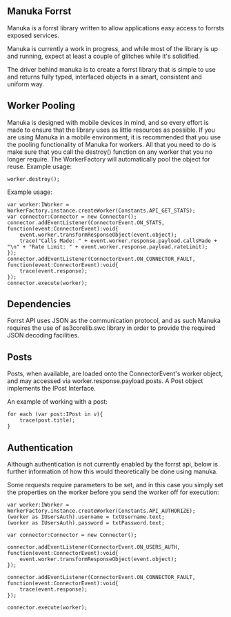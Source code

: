 ## Manuka Forrst

Manuka is a forrst library written to allow applications easy access to forrsts exposed services.

Manuka is currently a work in progress, and while most of the library is up and running, expect at least a couple of glitches while it's solidified.

The driver behind manuka is to create a forrst library that is simple to use and returns fully typed, interfaced objects in a smart, consistent and uniform way.

## Worker Pooling
Manuka is designed with mobile devices in mind, and so every effort is made to ensure that the library uses as little resources as possible.
If you are using Manuka in a mobile environment, it is recommended that you use the pooling functionality of Manuka for workers. All that you need to do is
make sure that you call the destroy() function on any worker that you no longer require. The WorkerFactory will automatically pool the object for reuse.
Example usage:

	worker.destroy();

Example usage:

	var worker:IWorker = WorkerFactory.instance.createWorker(Constants.API_GET_STATS);
	var connector:Connector = new Connector();
	connector.addEventListener(ConnectorEvent.ON_STATS, function(event:ConnectorEvent):void{
		event.worker.transformResponseObject(event.object);
		trace("Calls Made: " + event.worker.response.payload.callsMade + "\n" + "Rate Limit: " + event.worker.response.payload.rateLimit);
	});
	connector.addEventListener(ConnectorEvent.ON_CONNECTOR_FAULT, function(event:ConnectorEvent):void{
		trace(event.response);
	});
	connector.execute(worker);


## Dependencies

Forrst API uses JSON as the communication protocol, and as such Manuka requires the use of as3corelib.swc library in order to provide the required JSON decoding facilities.

## Posts

Posts, when available, are loaded onto the ConnectorEvent's worker object, and may accessed via worker.response.payload.posts.
A Post object implements the IPost Interface.

An example of working with a post:

	for each (var post:IPost in v){
		trace(post.title);							
	}

## Authentication

Although authentication is not currently enabled by the forrst api, below is further information of how this would theoretically be done using manuka.

Some requests require parameters to be set, and in this case you simply set the properties on the worker before you send the worker off for execution:

	var worker:IWorker = WorkerFactory.instance.createWorker(Constants.API_AUTHORIZE);
	(worker as IUsersAuth).username = txtUsername.text;
	(worker as IUsersAuth).password = txtPassword.text;
			
	var connector:Connector = new Connector();
			
	connector.addEventListener(ConnectorEvent.ON_USERS_AUTH, function(event:ConnectorEvent):void{
		event.worker.transformResponseObject(event.object);
	});
			
	connector.addEventListener(ConnectorEvent.ON_CONNECTOR_FAULT, function(event:ConnectorEvent):void{
		trace(event.response);
	});
				
	connector.execute(worker);